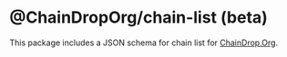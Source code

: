 # @ChainDropOrg/chain-list (beta)

This package includes a JSON schema for chain list for [ChainDrop.Org](https://chaindrop.org/).
